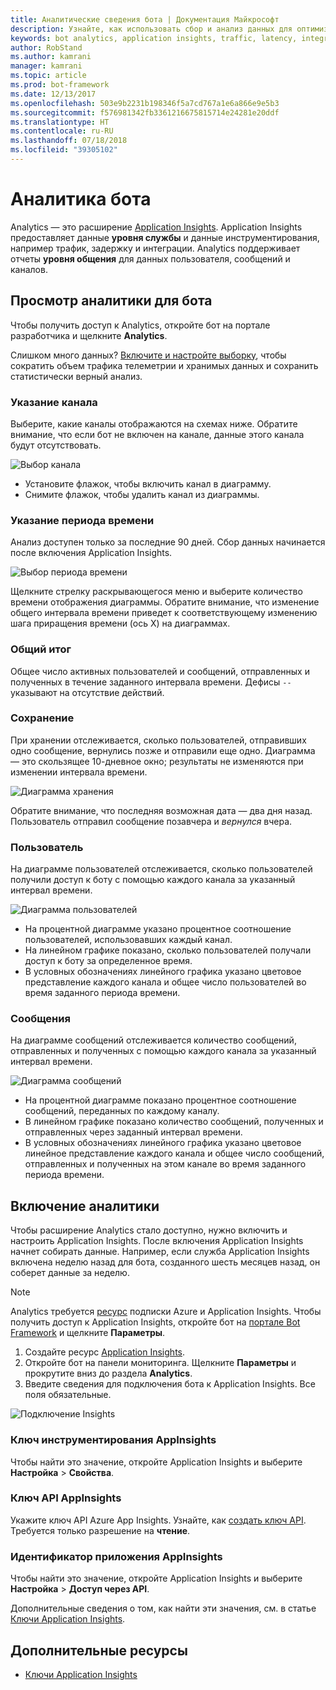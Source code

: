 ```yaml
---
title: Аналитические сведения бота | Документация Майкрософт
description: Узнайте, как использовать сбор и анализ данных для оптимизации бота с помощью аналитики в Bot Framework.
keywords: bot analytics, application insights, traffic, latency, integrations, AppInsights
author: RobStand
ms.author: kamrani
manager: kamrani
ms.topic: article
ms.prod: bot-framework
ms.date: 12/13/2017
ms.openlocfilehash: 503e9b2231b198346f5a7cd767a1e6a866e9e5b3
ms.sourcegitcommit: f576981342fb3361216675815714e24281e20ddf
ms.translationtype: HT
ms.contentlocale: ru-RU
ms.lasthandoff: 07/18/2018
ms.locfileid: "39305102"
---
```

# <a name="bot-analytics"></a>Аналитика бота
Analytics — это расширение [Application Insights](/azure/application-insights/app-insights-analytics). Application Insights предоставляет данные **уровня службы** и данные инструментирования, например трафик, задержку и интеграции. Analytics поддерживает отчеты **уровня общения** для данных пользователя, сообщений и каналов.

## <a name="view-analytics-for-a-bot"></a>Просмотр аналитики для бота
Чтобы получить доступ к Analytics, откройте бот на портале разработчика и щелкните **Analytics**.

Слишком много данных? [Включите и настройте выборку](/azure/application-insights/app-insights-sampling), чтобы сократить объем трафика телеметрии и хранимых данных и сохранить статистически верный анализ. 

### <a name="specify-channel"></a>Указание канала
Выберите, какие каналы отображаются на схемах ниже. Обратите внимание, что если бот не включен на канале, данные этого канала будут отсутствовать.

![Выбор канала](~/media/analytics-channels.png)

* Установите флажок, чтобы включить канал в диаграмму.
* Снимите флажок, чтобы удалить канал из диаграммы.

### <a name="specify-time-period"></a>Указание периода времени
Анализ доступен только за последние 90 дней. Сбор данных начинается после включения Application Insights.

![Выбор периода времени](~/media/analytics-timepick.png)

Щелкните стрелку раскрывающегося меню и выберите количество времени отображения диаграммы.
Обратите внимание, что изменение общего интервала времени приведет к соответствующему изменению шага приращения времени (ось X) на диаграммах.

### <a name="grand-totals"></a>Общий итог
Общее число активных пользователей и сообщений, отправленных и полученных в течение заданного интервала времени.
Дефисы `--` указывают на отсутствие действий.

### <a name="retention"></a>Сохранение
При хранении отслеживается, сколько пользователей, отправивших одно сообщение, вернулись позже и отправили еще одно.
Диаграмма — это скользящее 10-дневное окно; результаты не изменяются при изменении интервала времени.

![Диаграмма хранения](~/media/analytics-retention.png)

Обратите внимание, что последняя возможная дата — два дня назад. Пользователь отправил сообщение позавчера и *вернулся* вчера.

### <a name="user"></a>Пользователь
На диаграмме пользователей отслеживается, сколько пользователей получили доступ к боту с помощью каждого канала за указанный интервал времени.

![Диаграмма пользователей](~/media/analytics-users.png)

* На процентной диаграмме указано процентное соотношение пользователей, использовавших каждый канал.
* На линейном графике показано, сколько пользователей получали доступ к боту за определенное время.
* В условных обозначениях линейного графика указано цветовое представление каждого канала и общее число пользователей во время заданного периода времени.

### <a name="messages"></a>Сообщения
На диаграмме сообщений отслеживается количество сообщений, отправленных и полученных с помощью каждого канала за указанный интервал времени.

![Диаграмма сообщений](~/media/analytics-messages.png)

* На процентной диаграмме показано процентное соотношение сообщений, переданных по каждому каналу.
* В линейном графике показано количество сообщений, полученных и отправленных через заданный интервал времени.
* В условных обозначениях линейного графика указано цветовое линейное представление каждого канала и общее число сообщений, отправленных и полученных на этом канале во время заданного периода времени. 

## <a name="enable-analytics"></a>Включение аналитики
Чтобы расширение Analytics стало доступно, нужно включить и настроить Application Insights. После включения Application Insights начнет собирать данные. Например, если служба Application Insights включена неделю назад для бота, созданного шесть месяцев назад, он соберет данные за неделю.
> [!NOTE]
> Analytics требуется [ресурс](/azure/application-insights/app-insights-create-new-resource) подписки Azure и Application Insights.
Чтобы получить доступ к Application Insights, откройте бот на [портале Bot Framework](https://dev.botframework.com/) и щелкните **Параметры**.

1. Создайте ресурс [Application Insights](/azure/application-insights/app-insights-create-new-resource).
2. Откройте бот на панели мониторинга. Щелкните **Параметры** и прокрутите вниз до раздела **Analytics**.
3. Введите сведения для подключения бота к Application Insights. Все поля обязательные.

![Подключение Insights](~/media/analytics-enable.png)

### <a name="appinsights-instrumentation-key"></a>Ключ инструментирования AppInsights
Чтобы найти это значение, откройте Application Insights и выберите **Настройка** > **Свойства**.

### <a name="appinsights-api-key"></a>Ключ API AppInsights
Укажите ключ API Azure App Insights. Узнайте, как [создать ключ API](https://dev.applicationinsights.io/documentation/Authorization/API-key-and-App-ID). Требуется только разрешение на **чтение**.

### <a name="appinsights-application-id"></a>Идентификатор приложения AppInsights
Чтобы найти это значение, откройте Application Insights и выберите **Настройка** > **Доступ через API**.

Дополнительные сведения о том, как найти эти значения, см. в статье [Ключи Application Insights](~/bot-service-resources-app-insights-keys.md).

## <a name="additional-resources"></a>Дополнительные ресурсы
* [Ключи Application Insights](~/bot-service-resources-app-insights-keys.md)